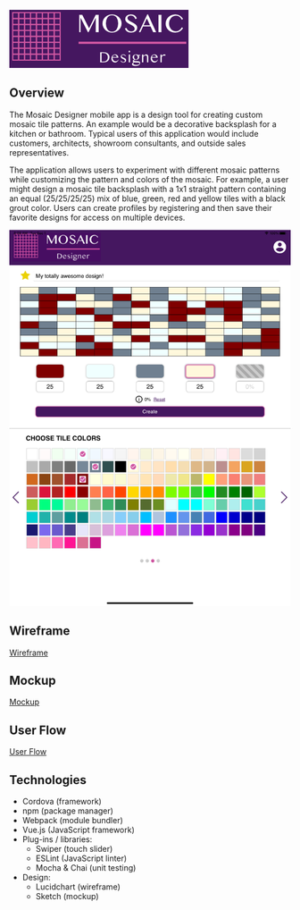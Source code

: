 ![Mosaic Designer](docs/logo.png)

## Overview

The Mosaic Designer mobile app is a design tool for creating custom mosaic tile patterns. An example would be a decorative backsplash for a kitchen or bathroom. Typical users of this application would include customers, architects, showroom consultants, and outside sales representatives.

The application allows users to experiment with different mosaic patterns while customizing the pattern and colors of the mosaic. For example, a user might design a mosaic tile backsplash with a 1x1 straight pattern containing an equal (25/25/25/25) mix of blue, green, red and yellow tiles with a black grout color. Users can create profiles by registering and then save their favorite designs for access on multiple devices.

![Mosaic Designer - tablet view](docs/ipad-view.png)

## Wireframe

[Wireframe](docs/wireframe.pdf)

## Mockup

[Mockup](docs/mockup.pdf)

## User Flow

[User Flow](docs/user-flow.pdf)

## Technologies

- Cordova (framework)
- npm (package manager)
- Webpack (module bundler)
- Vue.js (JavaScript framework)
- Plug-ins / libraries:
    - Swiper (touch slider)
    - ESLint (JavaScript linter)
    - Mocha & Chai (unit testing)
- Design:
    - Lucidchart (wireframe)
    - Sketch (mockup)